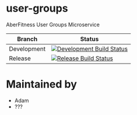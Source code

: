 # user-groups
AberFitness User Groups Microservice

| Branch | Status |
|-|-|
| Development | [![Development Build Status](https://travis-ci.org/sem5640-2018/user-groups.svg?branch=development)](https://travis-ci.org/sem5640-2018/user-groups) |
| Release | [![Release Build Status](https://travis-ci.org/sem5640-2018/user-groups.svg?branch=master)](https://travis-ci.org/sem5640-2018/user-groups) |


# Maintained by
* Adam
* ???

